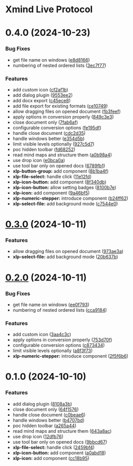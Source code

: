 # Xmind Live Protocol

# 0.4.0 (2024-10-23)


### Bug Fixes

* get file name on windows ([e8d8166](https://github.com/davidenke/xmind-live-protocol/commit/e8d8166998e946284d1677b3af6e1b45f55ac098))
* numbering of nested ordered lists ([3ec7f77](https://github.com/davidenke/xmind-live-protocol/commit/3ec7f77f30af8fde5a404edd57527a945b181107))


### Features

* add custom icon ([cf2af1b](https://github.com/davidenke/xmind-live-protocol/commit/cf2af1b42d70d356bd20191f247fa250032cf6c5))
* add dialog plugin ([9553ee2](https://github.com/davidenke/xmind-live-protocol/commit/9553ee22fe8db5ce74d02619c52a79c01848fea3))
* add docx export ([c45ece8](https://github.com/davidenke/xmind-live-protocol/commit/c45ece8fda3156729ef90138662027ced13e6c47))
* add file export for existing formats ([ce10749](https://github.com/davidenke/xmind-live-protocol/commit/ce1074990bdd3e3ef1cf344e6c702b86ab849bb5))
* allow dragging files on opened document ([fb3feef](https://github.com/davidenke/xmind-live-protocol/commit/fb3feefbfeb671369d8bc699625743739615b697))
* apply options in conversion properly ([849c3e3](https://github.com/davidenke/xmind-live-protocol/commit/849c3e3331ab598fe970676d62679dc9ffd1c0c7))
* close document only ([7fab6af](https://github.com/davidenke/xmind-live-protocol/commit/7fab6af5b495f53a34088d30d94fce1c8a3ac41a))
* configurable conversion options ([fe195df](https://github.com/davidenke/xmind-live-protocol/commit/fe195df6348815340c828b556828a333c1d67994))
* handle close document ([cdc2d35](https://github.com/davidenke/xmind-live-protocol/commit/cdc2d35237237a74e3b9e4074f57bc03a3fa1d27))
* handle windows better ([e354d5b](https://github.com/davidenke/xmind-live-protocol/commit/e354d5b85b5b4fd7210ee3968181c82df5765f47))
* limit visible levels optionally ([927c5d7](https://github.com/davidenke/xmind-live-protocol/commit/927c5d7581ca42e29b6f58466aaf333d5fba06ed))
* poc hidden toolbar ([fd68252](https://github.com/davidenke/xmind-live-protocol/commit/fd6825294fc090c3b8f08b9cc74047cf7bf4718d))
* read mind maps and structure them ([a0b98a4](https://github.com/davidenke/xmind-live-protocol/commit/a0b98a49f0fc24c45afb315a3f3a0ee61f8514c6))
* use drop icon ([e0bca0a](https://github.com/davidenke/xmind-live-protocol/commit/e0bca0aefbbc7f18f0f719dfeeb0ddf26c85dcd6))
* use tool bar only on opened docs ([6789fb1](https://github.com/davidenke/xmind-live-protocol/commit/6789fb1f32306ccab5242c7b127d67675e04f65e))
* **xlp-button-group:** add component ([8b1ba4f](https://github.com/davidenke/xmind-live-protocol/commit/8b1ba4f2e074f65f88aaac39cc49d1af27f9d41c))
* **xlp-file-select:** handle click ([11e12fd](https://github.com/davidenke/xmind-live-protocol/commit/11e12fd9078fdea16d682dc6e3ad64e3873e4f69))
* **xlp-icon-button:** add component ([8f340db](https://github.com/davidenke/xmind-live-protocol/commit/8f340db01318ad3538cf5e2010a3aa8299518c98))
* **xlp-icon-button:** allow setting badges ([8100b7e](https://github.com/davidenke/xmind-live-protocol/commit/8100b7e0b69db27967fb3d8fde01e6435197f19c))
* **xlp-icon:** add component ([9a46bf5](https://github.com/davidenke/xmind-live-protocol/commit/9a46bf5a36756b6ddc7f2d4645c50d6108d56ae5))
* **xlp-numeric-stepper:** introduce component ([b24ff62](https://github.com/davidenke/xmind-live-protocol/commit/b24ff62f484a11dd1c2c2f6d6094ac84c9237652))
* **xlp-select-file:** add background mode ([c7544e0](https://github.com/davidenke/xmind-live-protocol/commit/c7544e003a46f33b9df84fb15f9391f7695ab375))

# [0.3.0](https://github.com/davidenke/xmind-live-protocol/compare/0.2.0...0.3.0) (2024-10-11)


### Features

* allow dragging files on opened document ([973ae3a](https://github.com/davidenke/xmind-live-protocol/commit/973ae3a8dadabd9abb75a3133f9a3a1a454c3828))
* **xlp-select-file:** add background mode ([20b637b](https://github.com/davidenke/xmind-live-protocol/commit/20b637bf4c571fb509366cd17f95273b6bdaa1a8))

# [0.2.0](https://github.com/davidenke/xmind-live-protocol/compare/0.1.0...0.2.0) (2024-10-11)


### Bug Fixes

* get file name on windows ([ee0f793](https://github.com/davidenke/xmind-live-protocol/commit/ee0f793875ee21f565380e5aac2a6067c84ef6d6))
* numbering of nested ordered lists ([cca9184](https://github.com/davidenke/xmind-live-protocol/commit/cca9184d29cee1aca4a4575d723da1967a501d09))


### Features

* add custom icon ([3aa4c3c](https://github.com/davidenke/xmind-live-protocol/commit/3aa4c3c17a492be780e2404676336876f0f29c0e))
* apply options in conversion properly ([753d70f](https://github.com/davidenke/xmind-live-protocol/commit/753d70f2f202b75d109d92f640c44f97e8437b06))
* configurable conversion options ([c873434](https://github.com/davidenke/xmind-live-protocol/commit/c87343440270f7b9dd44c85dd6f9f1adf4455b91))
* limit visible levels optionally ([a8f3f73](https://github.com/davidenke/xmind-live-protocol/commit/a8f3f73af3476dc5277570f69fa7996673c849dc))
* **xlp-numeric-stepper:** introduce component ([2f5f6b6](https://github.com/davidenke/xmind-live-protocol/commit/2f5f6b64fec48bfac96c1d9c290431073aff742d))

# 0.1.0 (2024-10-10)


### Features

* add dialog plugin ([8108a3b](https://github.com/davidenke/xmind-live-protocol/commit/8108a3b0be08058ab873d57142ad6e17d7df0099))
* close document only ([64f1576](https://github.com/davidenke/xmind-live-protocol/commit/64f1576c7669735f0cc073bd039904a625ed49d8))
* handle close document ([c0beae6](https://github.com/davidenke/xmind-live-protocol/commit/c0beae6dcbf384977d9edcf247cdf0abfa2b50cb))
* handle windows better ([b4707bd](https://github.com/davidenke/xmind-live-protocol/commit/b4707bd44dfdd4c58c121c5152318bd88aa78a98))
* poc hidden toolbar ([a265a44](https://github.com/davidenke/xmind-live-protocol/commit/a265a4460d6ff3deebaf61d1d4384487a5ab3d69))
* read mind maps and structure them ([643a8ac](https://github.com/davidenke/xmind-live-protocol/commit/643a8ac0091817dc2143f9652d65f28f9ca98444))
* use drop icon ([12dfb76](https://github.com/davidenke/xmind-live-protocol/commit/12dfb767da103b76c86ca91d88579101f2a9ff91))
* use tool bar only on opened docs ([9bbcd67](https://github.com/davidenke/xmind-live-protocol/commit/9bbcd67401ec980ee5d09fc696e2e2377bd35b81))
* **xlp-file-select:** handle click ([2459bf4](https://github.com/davidenke/xmind-live-protocol/commit/2459bf4860452007da1e612d874be9f7a10eeb07))
* **xlp-icon-button:** add component ([a0abd18](https://github.com/davidenke/xmind-live-protocol/commit/a0abd18f981590e1fd47e2afe8cbda3edfc9069e))
* **xlp-icon:** add component ([cc18b95](https://github.com/davidenke/xmind-live-protocol/commit/cc18b95961e99005f67c4689dff4581415857d73))
